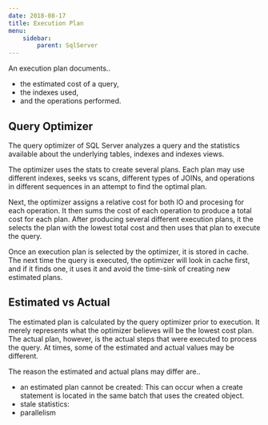 ```yaml
---
date: 2018-08-17
title: Execution Plan
menu:
    sidebar:
        parent: SqlServer
---
```



An execution plan documents..

- the estimated cost of a query,
- the indexes used, 
- and the operations performed.


## Query Optimizer
The query optimizer of SQL Server analyzes a query and the statistics available about the underlying tables, indexes and indexes views.

The optimizer uses the stats to create several plans. Each plan may use different indexes, seeks vs scans, different types of JOINs, and operations in different sequences in an attempt to find the optimal plan.

Next, the optimizer assigns a relative cost for both IO and procesing for each operation. It then sums the cost of each operation to produce a total cost for each plan. After producing several different execution plans, it the selects the plan with the lowest total cost and then uses that plan to execute the query. 

Once an execution plan is selected by the optimizer, it is stored in cache. The next time the query is executed, the optimizer will look in cache first, and if it finds one, it uses it and avoid the time-sink of creating new estimated plans.


## Estimated vs Actual
The estimated plan is calculated by the query optimizer prior to execution. It merely represents what the optimizer believes will be the lowest cost plan. The actual plan, however, is the actual steps that were executed to process the query. At times, some of the estimated and actual values may be different.

The reason the estimated and actual plans may differ are..

- an estimated plan cannot be created:
  This can occur when a create statement is located in the same batch that uses the created object.
- stale statistics:
- parallelism 